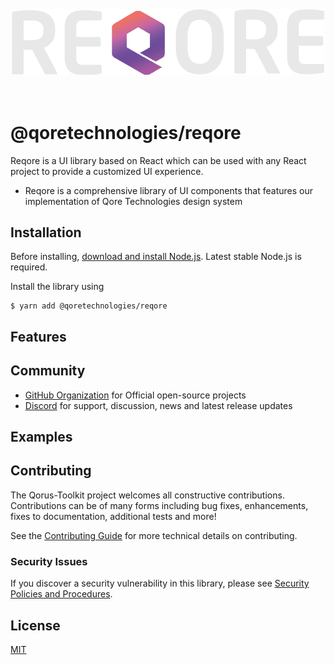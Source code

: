 <div align="center">
  <br><br><br>
  <img src="./public/logo.png" alt="Unstated Logo" width="500">
  <br><br><br>
</div>

# @qoretechnologies/reqore

Reqore is a UI library based on React which can be used with any React project to provide a customized UI experience.

- Reqore is a comprehensive library of UI components that features our implementation of Qore Technologies design system

## Installation

Before installing, [download and install Node.js](https://nodejs.org/en/download/).
 Latest stable Node.js is required.

Install the library using

```console
$ yarn add @qoretechnologies/reqore
```

## Features

## Community

- [GitHub Organization](https://github.com/qoretechnologies) for Official open-source projects
- [Discord](https://discord.gg/T7vgS6nh) for support, discussion, news and latest release updates

## Examples

## Contributing

The Qorus-Toolkit project welcomes all constructive contributions. Contributions can be of many forms including bug fixes, enhancements, fixes to documentation, additional tests and more!

See the [Contributing Guide](CONTRIBUTING.MD) for more technical details on contributing.

### Security Issues

If you discover a security vulnerability in this library, please see [Security Policies and Procedures](SECURITY.md).

## License

[MIT](LICENSE)
